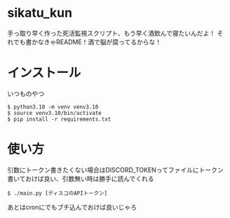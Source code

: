 # sikatu_kun
手っ取り早く作った死活監視スクリプト、もう早く酒飲んで寝たいんだよ！
それでも書かなきゃREADME！酒で脳が腐ってるからな！

# インストール
いつものやつ
```
$ python3.10 -m venv venv3.10
$ source venv3.10/bin/activate
$ pip install -r requirements.txt
```

# 使い方
引数にトークン書きたくない場合はDISCORD_TOKENってファイルにトークン書いておけば良い、引数無い時は勝手に読んでくれる
```
$ ./main.py [ディスコのAPIトークン]
```

あとはcronにでもブチ込んでおけば良いじゃろ
